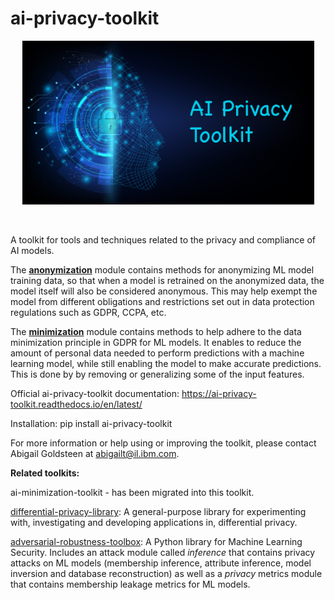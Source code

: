 # ai-privacy-toolkit
<p align="center">
  <img src="docs/images/logo with text.jpg?raw=true" width="467" title="ai-privacy-toolkit logo">
</p>
<br />

A toolkit for tools and techniques related to the privacy and compliance of AI models.

The [**anonymization**](apt/anonymization/README.md) module contains methods for anonymizing ML model 
training data, so that when a model is retrained on the anonymized data, the model itself will also be 
considered anonymous. This may help exempt the model from different obligations and restrictions 
set out in data protection regulations such as GDPR, CCPA, etc. 

The [**minimization**](apt/minimization/README.md) module contains methods to help adhere to the data 
minimization principle in GDPR for ML models. It enables to reduce the amount of 
personal data needed to perform predictions with a machine learning model, while still enabling the model
to make accurate predictions. This is done by by removing or generalizing some of the input features.

Official ai-privacy-toolkit documentation: https://ai-privacy-toolkit.readthedocs.io/en/latest/

Installation: pip install ai-privacy-toolkit

For more information or help using or improving the toolkit, please contact Abigail Goldsteen at abigailt@il.ibm.com.

**Related toolkits:**

ai-minimization-toolkit - has been migrated into this toolkit.

[differential-privacy-library](https://github.com/IBM/differential-privacy-library): A 
general-purpose library for experimenting with, investigating and developing applications in, 
differential privacy.

[adversarial-robustness-toolbox](https://github.com/Trusted-AI/adversarial-robustness-toolbox):
A Python library for Machine Learning Security. Includes an attack module called *inference* that contains privacy attacks on ML models 
(membership inference, attribute inference, model inversion and database reconstruction) as well as a *privacy* metrics module that contains
membership leakage metrics for ML models.

